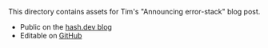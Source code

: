 This directory contains assets for Tim's "Announcing error-stack" blog post.

- Public on the [hash.dev blog](https://hash.dev/blog/announcing-error-stack)
- Editable on [GitHub](https://github.com/hashintel/hash/blob/main/sites/hashdev/src/_pages/blog/4_announcing-error-stack.mdx)
